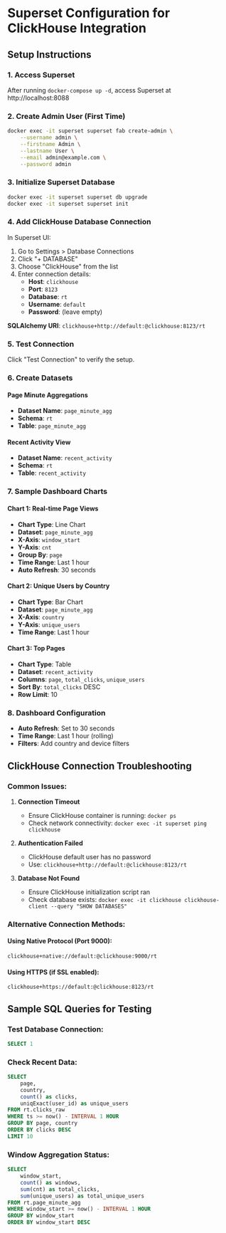 # Superset Configuration for ClickHouse Integration

## Setup Instructions

### 1. Access Superset
After running `docker-compose up -d`, access Superset at http://localhost:8088

### 2. Create Admin User (First Time)
```bash
docker exec -it superset superset fab create-admin \
    --username admin \
    --firstname Admin \
    --lastname User \
    --email admin@example.com \
    --password admin
```

### 3. Initialize Superset Database
```bash
docker exec -it superset superset db upgrade
docker exec -it superset superset init
```

### 4. Add ClickHouse Database Connection

In Superset UI:
1. Go to Settings > Database Connections
2. Click "+ DATABASE"
3. Choose "ClickHouse" from the list
4. Enter connection details:
   - **Host**: `clickhouse`
   - **Port**: `8123`
   - **Database**: `rt`
   - **Username**: `default`
   - **Password**: (leave empty)

**SQLAlchemy URI**: `clickhouse+http://default:@clickhouse:8123/rt`

### 5. Test Connection
Click "Test Connection" to verify the setup.

### 6. Create Datasets

#### Page Minute Aggregations
- **Dataset Name**: `page_minute_agg`
- **Schema**: `rt`
- **Table**: `page_minute_agg`

#### Recent Activity View
- **Dataset Name**: `recent_activity`
- **Schema**: `rt`
- **Table**: `recent_activity`

### 7. Sample Dashboard Charts

#### Chart 1: Real-time Page Views
- **Chart Type**: Line Chart
- **Dataset**: `page_minute_agg`
- **X-Axis**: `window_start`
- **Y-Axis**: `cnt`
- **Group By**: `page`
- **Time Range**: Last 1 hour
- **Auto Refresh**: 30 seconds

#### Chart 2: Unique Users by Country
- **Chart Type**: Bar Chart
- **Dataset**: `page_minute_agg`
- **X-Axis**: `country`
- **Y-Axis**: `unique_users`
- **Time Range**: Last 1 hour

#### Chart 3: Top Pages
- **Chart Type**: Table
- **Dataset**: `recent_activity`
- **Columns**: `page`, `total_clicks`, `unique_users`
- **Sort By**: `total_clicks` DESC
- **Row Limit**: 10

### 8. Dashboard Configuration
- **Auto Refresh**: Set to 30 seconds
- **Time Range**: Last 1 hour (rolling)
- **Filters**: Add country and device filters

## ClickHouse Connection Troubleshooting

### Common Issues:

1. **Connection Timeout**
   - Ensure ClickHouse container is running: `docker ps`
   - Check network connectivity: `docker exec -it superset ping clickhouse`

2. **Authentication Failed**
   - ClickHouse default user has no password
   - Use: `clickhouse+http://default:@clickhouse:8123/rt`

3. **Database Not Found**
   - Ensure ClickHouse initialization script ran
   - Check database exists: `docker exec -it clickhouse clickhouse-client --query "SHOW DATABASES"`

### Alternative Connection Methods:

#### Using Native Protocol (Port 9000):
```
clickhouse+native://default:@clickhouse:9000/rt
```

#### Using HTTPS (if SSL enabled):
```
clickhouse+https://default:@clickhouse:8123/rt
```

## Sample SQL Queries for Testing

### Test Database Connection:
```sql
SELECT 1
```

### Check Recent Data:
```sql
SELECT 
    page,
    country,
    count() as clicks,
    uniqExact(user_id) as unique_users
FROM rt.clicks_raw 
WHERE ts >= now() - INTERVAL 1 HOUR
GROUP BY page, country
ORDER BY clicks DESC
LIMIT 10
```

### Window Aggregation Status:
```sql
SELECT 
    window_start,
    count() as windows,
    sum(cnt) as total_clicks,
    sum(unique_users) as total_unique_users
FROM rt.page_minute_agg 
WHERE window_start >= now() - INTERVAL 1 HOUR
GROUP BY window_start
ORDER BY window_start DESC
```